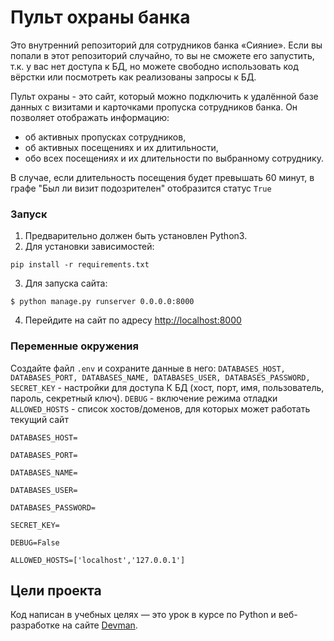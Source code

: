 # Пульт охраны банка

Это внутренний репозиторий для сотрудников банка «Сияние». Если вы попали в этот репозиторий случайно, то вы не сможете его запустить, т.к. у вас нет доступа к БД, но можете свободно использовать код вёрстки или посмотреть как реализованы запросы к БД.

Пульт охраны - это сайт, который можно подключить к удалённой базе данных с визитами и карточками пропуска сотрудников банка. Он позволяет отображать информацию:
- об активных пропусках сотрудников, 
- об активных посещениях и их длитильности, 
- обо всех посещениях и их длительности по выбранному сотруднику.

В случае, если длительность посещения будет превышать 60 минут, в графе "Был ли визит подозрителен" отобразится статус `True`

### Запуск

1. Предварительно должен быть установлен Python3.
2. Для установки зависимостей:
```
pip install -r requirements.txt
```
3. Для запуска сайта:
```
$ python manage.py runserver 0.0.0.0:8000
```
4. Перейдите на сайт по адресу [http://localhost:8000](http://localhost:8000)

### Переменные окружения

Создайте файл `.env` и сохраните данные в него:
`DATABASES_HOST, DATABASES_PORT, DATABASES_NAME, DATABASES_USER, DATABASES_PASSWORD, SECRET_KEY` - настройки для доступа К БД (хост, порт, имя, пользователь, пароль, секретный ключ).
`DEBUG` - включение режима отладки
`ALLOWED_HOSTS` - список хостов/доменов, для которых может работать текущий сайт

```
DATABASES_HOST=

DATABASES_PORT=

DATABASES_NAME=

DATABASES_USER=

DATABASES_PASSWORD=

SECRET_KEY=

DEBUG=False

ALLOWED_HOSTS=['localhost','127.0.0.1']
```

## Цели проекта

Код написан в учебных целях — это урок в курсе по Python и веб-разработке на сайте [Devman](https://dvmn.org).
